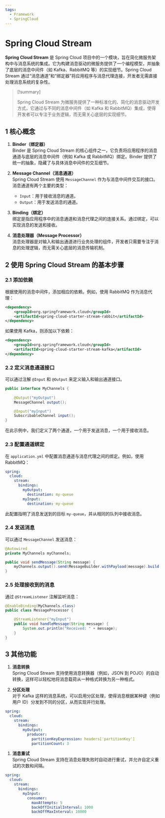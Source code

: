 ```yaml
---
tags:
  - Framework
  - SpringCloud
---
```


# Spring Cloud Stream

**Spring Cloud Stream** 是 Spring Cloud 项目中的一个模块，旨在简化微服务架构中与消息系统的集成。它为构建消息驱动的微服务提供了一个编程模型，并抽象了底层的消息中间件（如 Kafka、RabbitMQ 等）的实现细节。Spring Cloud Stream 通过“消息通道”和“绑定器”将应用程序与消息代理连接，开发者无需直接处理消息系统的复杂性。

> [!summary]
>
> Spring Cloud Stream 为微服务提供了一种标准化的、简化的消息驱动开发方式，它通过与不同的消息中间件（如 Kafka 和 RabbitMQ）集成，使得开发者可以专注于业务逻辑，而无需关心底层的实现细节。

## 1 核心概念

1. **Binder（绑定器）**  
   Binder 是 Spring Cloud Stream 的核心组件之一，它负责将应用程序的消息通道与底层的消息中间件（例如 Kafka 或 RabbitMQ）绑定。Binder 提供了统一的抽象，隐藏了与具体消息中间件的交互细节。

2. **Message Channel（消息通道）**  
   Spring Cloud Stream 使用 `MessageChannel` 作为与消息中间件交互的接口。消息通道有两个主要的类型：
   - `Input`：用于接收消息的通道。
   - `Output`：用于发送消息的通道。

3. **Binding（绑定）**  
   绑定是指应用程序中的消息通道和消息代理之间的连接关系。通过绑定，可以实现消息的发送和接收。

4. **消息处理器（Message Processor）**  
   消息处理器是对输入和输出通道进行业务处理的组件，开发者只需要专注于消息的处理逻辑，而无需关心底层的消息传输机制。

## 2 使用 Spring Cloud Stream 的基本步骤

### 2.1 添加依赖

根据使用的消息中间件，添加相应的依赖。例如，使用 RabbitMQ 作为消息代理：

```xml
<dependency>
    <groupId>org.springframework.cloud</groupId>
    <artifactId>spring-cloud-starter-stream-rabbit</artifactId>
</dependency>
```

如果使用 Kafka，则添加以下依赖：

```xml
<dependency>
    <groupId>org.springframework.cloud</groupId>
    <artifactId>spring-cloud-starter-stream-kafka</artifactId>
</dependency>
```

### 2.2 定义消息通道接口

可以通过注解 `@Input` 和 `@Output` 来定义输入和输出通道接口。

```java
public interface MyChannels {
    
    @Output("myOutput")
    MessageChannel output();

    @Input("myInput")
    SubscribableChannel input();
}
```

在此示例中，我们定义了两个通道，一个用于发送消息，一个用于接收消息。

### 2.3 配置通道绑定

在 `application.yml` 中配置消息通道与消息代理之间的绑定。例如，使用 RabbitMQ：

```yaml
spring:
  cloud:
    stream:
      bindings:
        myOutput:
          destination: my-queue
        myInput:
          destination: my-queue
```

此配置指明了消息发送到的目标 `my-queue`，并从相同的队列中接收消息。

### 2.4 发送消息

可以通过 `MessageChannel` 发送消息：

```java
@Autowired
private MyChannels myChannels;

public void sendMessage(String message) {
    myChannels.output().send(MessageBuilder.withPayload(message).build());
}
```

### 2.5 处理接收到的消息

通过 `@StreamListener` 注解监听消息：

```java
@EnableBinding(MyChannels.class)
public class MessageProcessor {

    @StreamListener("myInput")
    public void handleMessage(String message) {
        System.out.println("Received: " + message);
    }
}
```

## 3 其他功能

1. **消息转换**  
   Spring Cloud Stream 支持使用消息转换器（例如，JSON 到 POJO）的自动转换，这样可以轻松地将消息载荷从一种格式转换为另一种格式。

2. **分区处理**  
   对于 Kafka 这样的消息系统，可以启用分区处理，使得消息根据某种键（例如用户 ID）分发到不同的分区，从而实现并行处理。

```yaml
spring:
  cloud:
    stream:
      bindings:
        myOutput:
          producer:
            partitionKeyExpression: headers['partitionKey']
            partitionCount: 3
```

1. **消息重试**  
   Spring Cloud Stream 支持在消息处理失败时自动进行重试，并允许自定义重试的次数和间隔。

```yaml
spring:
  cloud:
    stream:
      bindings:
        myInput:
          consumer:
            maxAttempts: 5
            backOffInitialInterval: 1000
            backOffMaxInterval: 10000
```
